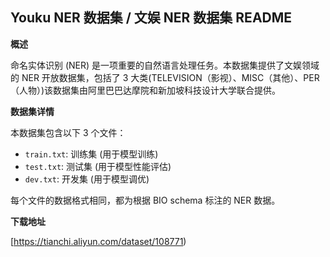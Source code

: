 

## Youku NER 数据集 / 文娱 NER 数据集 README

**概述**

命名实体识别 (NER) 是一项重要的自然语言处理任务。本数据集提供了文娱领域的 NER 开放数据集，包括了 3 大类(TELEVISION（影视）、MISC（其他）、PER（人物）)该数据集由阿里巴巴达摩院和新加坡科技设计大学联合提供。

**数据集详情**

本数据集包含以下 3 个文件：

-   `train.txt`: 训练集 (用于模型训练)
-   `test.txt`: 测试集 (用于模型性能评估)
-   `dev.txt`: 开发集 (用于模型调优)

每个文件的数据格式相同，都为根据 BIO schema 标注的 NER 数据。



**下载地址**

[https://tianchi.aliyun.com/dataset/108771)



